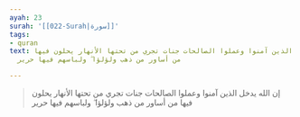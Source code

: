 ```yaml
---
ayah: 23
surah: '[[022-Surah|سورة]]'
tags:
- quran
text: إن الله يدخل الذين آمنوا وعملوا الصالحات جنات تجري من تحتها الأنهار يحلون فيها
  من أساور من ذهب ولؤلؤا ۖ ولباسهم فيها حرير

---
```

> إن الله يدخل الذين آمنوا وعملوا الصالحات جنات تجري من تحتها الأنهار يحلون فيها من أساور من ذهب ولؤلؤا ۖ ولباسهم فيها حرير
